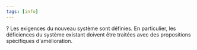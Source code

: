 ```yaml
---
tags: [info]
---
```


?
Les exigences du nouveau système sont définies. En particulier, les déficiences du système existant doivent être traitées avec des propositions spécifiques d'amélioration.